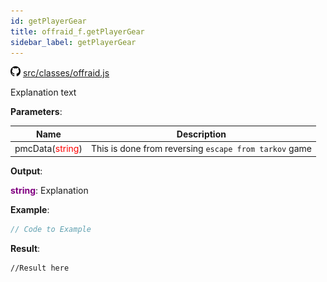 ```yaml
---
id: getPlayerGear
title: offraid_f.getPlayerGear
sidebar_label: getPlayerGear
---
```

![](/img/github.png) [src/classes/offraid.js](https://github.com/TrustedSourceLeaks/LeakedServer/blob/master/src/classes/offraid.js#L110)

Explanation text

**Parameters**:

Name  |   Description 
----------- |   -----------
pmcData(<font color="red">string</font>)  |   This is done from reversing `escape from tarkov` game


**Output**:

**<font color="purple">string</font>**: Explanation


**Example**:
```js
// Code to Example
```

**Result**:
```
//Result here
```
